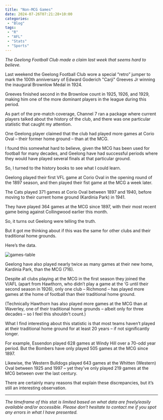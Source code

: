 ```yaml
---
title: "Non-MCG Games"
date: 2024-07-26T07:21:28+10:00
categories:
 - "Blog"
tags:
 - "R"
 - "AFL" 
 - "Stats"
 - "Sports"
---
```


*The Geelong Football Club made a claim last week that seems hard to believe.*

<!--more-->

Last weekend the Geelong Football Club wore a special “retro” jumper to mark the 100th anniversary of Edward Goderich "Carji" Greeves Jr winning the inaugural Brownlow Medal in 1924. 

Greeves finished second in the Brownlow count in 1925, 1926, and 1929, making him one of the more dominant players in the league during this period. 

As part of the pre-match coverage, Channel 7 ran a package where current players talked about the history of the club, and there was one particular statistic that caught my attention.

One Geelong player claimed that the club had played more games at Corio Oval – their former home ground – than at the MCG.

I found this somewhat hard to believe, given the MCG has been used for football for many decades, and Geelong have had successful periods where they would have played several finals at that particular ground. 

So, I turned to the history books to see what I could learn.

Geelong played their first VFL game at Corio Oval in the opening round of the 1897 season, and then played their fist game at the MCG a week later.

The Cats played 371 games at Corio Oval between 1897 and 1940, before moving to their current home ground (Kardinia Park) in 1941.

They have played 364 games at the MCG since 1897, with their most recent game being against Collingwood earlier this month. 

So, it turns out Geelong were telling the truth.

But it got me thinking about if this was the same for other clubs and their traditional home grounds.

Here’s the data.

![games-table](/img/content/posts/non-mcg-table.png)

Geelong have also played nearly twice as many games at their new home, Kardinia Park, than the MCG (716).  

Despite all clubs playing at the MCG in the first season they joined the V/AFL (apart from Hawthorn, who didn’t play a game at the ‘G until their second season in 1926), only one club – Richmond – has played more games at the home of football than their traditional home ground.

(Technically Hawthorn has also played more games at the MCG than at Waverley, one of their traditional home grounds – albeit only for three decades – so I feel this shouldn’t count.)

What I find interesting about this statistic is that most teams haven’t played at their traditional home ground for at least 20 years – if not significantly longer.

For example, Essendon played 628 games at Windy Hill over a 70-odd year period. But the Bombers have only played 505 games at the MCG since 1897.

Likewise, the Western Bulldogs played 643 games at the Whitten (Western) Oval between 1925 and 1997 – yet they’ve only played 219 games at the MCG between over the last century.

There are certainly many reasons that explain these discrepancies, but it’s still an interesting observation. 

--- 

*The timeframe of this stat is limited based on what data are freely/easily available and/or accessible. Please don’t hesitate to contact me if you spot any errors in what I have presented.*